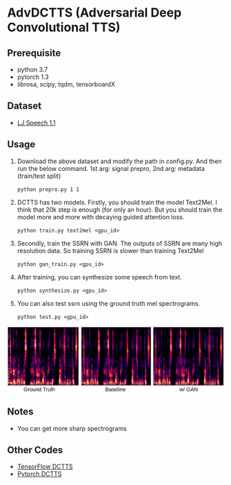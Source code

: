 # AdvDCTTS (Adversarial Deep Convolutional TTS)


## Prerequisite
- python 3.7
- pytorch 1.3
- librosa, scipy, tqdm, tensorboardX

## Dataset
- [LJ Speech 1.1](https://keithito.com/LJ-Speech-Dataset/)


## Usage
1. Download the above dataset and modify the path in config.py. And then run the below command. 1st arg: signal prepro, 2nd arg: metadata (train/test split)
    ```
    python prepro.py 1 1
    ```

2. DCTTS has two models. Firstly, you should train the model Text2Mel. I think that 20k step is enough (for only an hour). But you should train the model more and more with decaying guided attention loss.
    ```
    python train.py text2mel <gpu_id>
    ```

3. Secondly, train the SSRN with GAN. The outputs of SSRN are many high resolution data. So training SSRN is slower than training Text2Mel
    ```
    python gan_train.py <gpu_id>
    ```

4. After training, you can synthesize some speech from text.
    ```
    python synthesize.py <gpu_id>
    ```

5. You can also test ssrn using the ground truth mel spectrograms.
    ```
    python test.py <gpu_id>
    ```

![](assets/spectrograms.png)

## Notes
- You can get more sharp spectrograms


## Other Codes
- [TensorFlow DCTTS](https://github.com/Kyubyong/dc_tts)
- [Pytorch DCTTS](https://github.com/Yangyangii/DeepConvolutionalTTS-pytorch)
